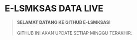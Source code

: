 # E-LSMKSAS DATA LIVE
> #### SELAMAT DATANG KE GITHUB E-LSMKSAS!
>
> GITHUB INI AKAN UPDATE SETIAP MINGGU TERAKHIR.
